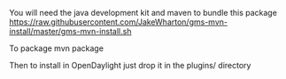 
You will need the java development kit and  maven to bundle this package
https://raw.githubusercontent.com/JakeWharton/gms-mvn-install/master/gms-mvn-install.sh

To package
mvn package

Then to install in OpenDaylight just drop it in the plugins/ directory

